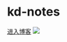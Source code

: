 <!-- _coverpage.md -->

# kd-notes
[进入博客](https://dazhuxiaoyu.github.io/docs/#/?id=kd-notes)
![](https://img1.baidu.com/it/u=2377830565,941575045&fm=26&fmt=auto)

